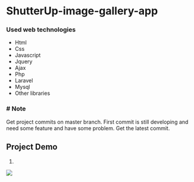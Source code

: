 
# ShutterUp-image-gallery-app
### Used web technologies
- Html
- Css
- Javascript
- Jquery
- Ajax
- Php
- Laravel
- Mysql
- Other libraries
### # Note
Get project commits on master branch. First commit is still developing 
and need some feature and have some problem. Get the latest commit.
## Project Demo
1.
<img src="![shutter-up-demo-1](https://github.com/KyawZayYa2222/ShutterUp-image-gallery-app/assets/130377420/9e49624d-1ba1-4b57-aa79-266302ff1930)">
